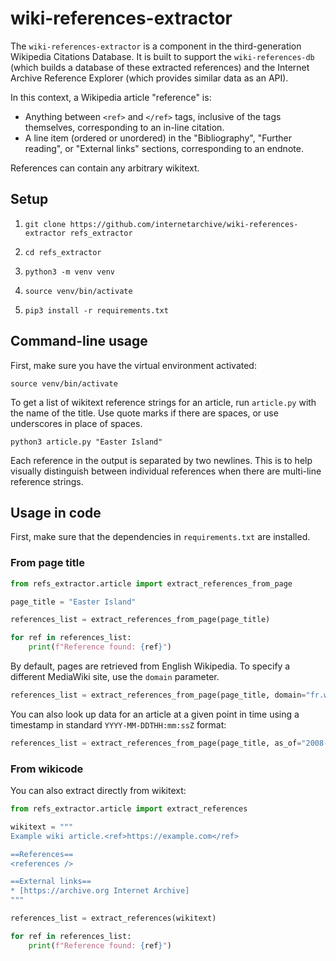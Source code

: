 # wiki-references-extractor

The `wiki-references-extractor` is a component in the third-generation Wikipedia Citations Database. It is built to support the `wiki-references-db` (which builds a database of these extracted references) and the Internet Archive Reference Explorer (which provides similar data as an API).

In this context, a Wikipedia article "reference" is:
- Anything between `<ref>` and `</ref>` tags, inclusive of the tags themselves, corresponding to an in-line citation.
- A line item (ordered or unordered) in the "Bibliography", "Further reading", or "External links" sections, corresponding to an endnote.

References can contain any arbitrary wikitext.

## Setup

1. `git clone https://github.com/internetarchive/wiki-references-extractor refs_extractor`

2. `cd refs_extractor`

3. `python3 -m venv venv`

4. `source venv/bin/activate`

5. `pip3 install -r requirements.txt`

## Command-line usage

First, make sure you have the virtual environment activated:

`source venv/bin/activate`

To get a list of wikitext reference strings for an article, run `article.py` with the name of the title. Use quote marks if there are spaces, or use underscores in place of spaces.

`python3 article.py "Easter Island"`

Each reference in the output is separated by two newlines. This is to help visually distinguish between individual references when there are multi-line reference strings.

## Usage in code

First, make sure that the dependencies in `requirements.txt` are installed.

### From page title

```python
from refs_extractor.article import extract_references_from_page

page_title = "Easter Island"

references_list = extract_references_from_page(page_title)

for ref in references_list:
    print(f"Reference found: {ref}")
```

By default, pages are retrieved from English Wikipedia. To specify a different MediaWiki site, use the `domain` parameter.

```python
references_list = extract_references_from_page(page_title, domain="fr.wikipedia.org")
```

You can also look up data for an article at a given point in time using a timestamp in standard `YYYY-MM-DDTHH:mm:ssZ` format:

```python
references_list = extract_references_from_page(page_title, as_of="2008-06-01T00:00:00Z")
```

### From wikicode

You can also extract directly from wikitext:

```python
from refs_extractor.article import extract_references

wikitext = """
Example wiki article.<ref>https://example.com</ref>

==References==
<references />

==External links==
* [https://archive.org Internet Archive]
"""

references_list = extract_references(wikitext)

for ref in references_list:
    print(f"Reference found: {ref}")
```
